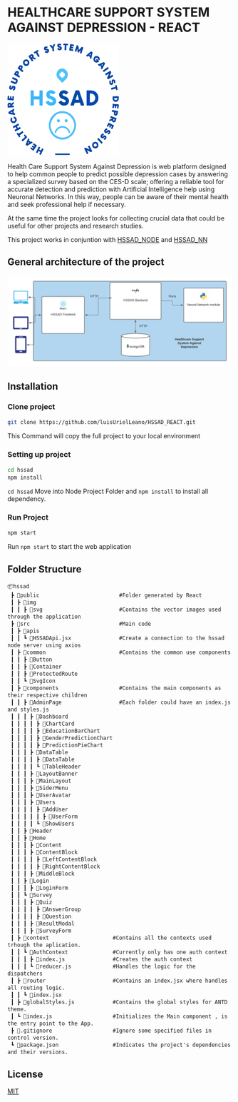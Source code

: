 # HEALTHCARE SUPPORT SYSTEM AGAINST DEPRESSION - REACT
<img src="https://github.com/luisUrielLeano/HSSAD_REACT/blob/main/public/img/svg/logo.svg" width="250" height="250" />

Health Care Support System Against Depression is web platform designed to help common people to predict possible depression cases by
answering a specialized survey based on the CES-D scale; offering a reliable tool for accurate detection and prediction with Artificial Intelligence help using Neuronal Networks.
In this way, people can be aware of their mental health and seek professional help if necessary.

At the same time the project looks for collecting crucial data that could be useful for other projects and research studies. 

This project works in conjuntion with [HSSAD_NODE](https://github.com/luisUrielLeano/HSSAD_NODE) and [HSSAD_NN](https://github.com/luisUrielLeano/HSSAD_NN)

## General architecture of the project
<img src="https://github.com/luisUrielLeano/HSSAD_REACT/blob/main/public/img/generalArchitecture.png" />


## Installation
### Clone project
```bash
git clone https://github.com/luisUrielLeano/HSSAD_REACT.git
```
This Command will copy the full project to your local environment

### Setting up project
```bash
cd hssad
npm install
```
`cd hssad` Move into Node Project Folder and `npm install` to install all dependency.

### Run Project
```bash
npm start
```
Run `npm start` to start the web application


## Folder Structure
```
📦hssad
 ┣ 📂public                         #Folder generated by React
 ┃ ┣ 📂img
 ┃ ┃ ┣ 📂svg                        #Contains the vector images used through the application 
 ┣ 📂src                            #Main code 
 ┃ ┣ 📂apis                         
 ┃ ┃ ┗ 📜HSSADApi.jsx               #Create a connection to the hssad node server using axios
 ┃ ┣ 📂common                       #Contains the common use components
 ┃ ┃ ┣ 📂Button
 ┃ ┃ ┣ 📂Container
 ┃ ┃ ┣ 📂ProtectedRoute
 ┃ ┃ ┗ 📂SvgIcon
 ┃ ┣ 📂components                   #Contains the main components as their respective children                   
 ┃ ┃ ┣ 📂AdminPage                  #Each folder could have an index.js and styles.js
 ┃ ┃ ┃ ┣ 📂Dashboard
 ┃ ┃ ┃ ┃ ┣ 📂ChartCard
 ┃ ┃ ┃ ┃ ┣ 📂EducationBarChart
 ┃ ┃ ┃ ┃ ┣ 📂GenderPredictionChart
 ┃ ┃ ┃ ┃ ┣ 📂PredictionPieChart
 ┃ ┃ ┃ ┣ 📂DataTable
 ┃ ┃ ┃ ┃ ┣ 📂DataTable
 ┃ ┃ ┃ ┃ ┗ 📂TableHeader
 ┃ ┃ ┃ ┣ 📂LayoutBanner
 ┃ ┃ ┃ ┣ 📂MainLayout
 ┃ ┃ ┃ ┣ 📂SiderMenu
 ┃ ┃ ┃ ┣ 📂UserAvatar
 ┃ ┃ ┃ ┣ 📂Users
 ┃ ┃ ┃ ┃ ┣ 📂AddUser
 ┃ ┃ ┃ ┃ ┃ ┣ 📂UserForm
 ┃ ┃ ┃ ┃ ┗ 📂ShowUsers
 ┃ ┃ ┣ 📂Header
 ┃ ┃ ┣ 📂Home
 ┃ ┃ ┃ ┣ 📂Content
 ┃ ┃ ┃ ┣ 📂ContentBlock
 ┃ ┃ ┃ ┃ ┣ 📂LeftContentBlock
 ┃ ┃ ┃ ┃ ┣ 📂RightContentBlock
 ┃ ┃ ┃ ┣ 📂MiddleBlock
 ┃ ┃ ┣ 📂Login
 ┃ ┃ ┃ ┣ 📂LoginForm
 ┃ ┃ ┗ 📂Survey
 ┃ ┃ ┃ ┣ 📂Quiz
 ┃ ┃ ┃ ┃ ┣ 📂AnswerGroup
 ┃ ┃ ┃ ┃ ┣ 📂Question
 ┃ ┃ ┃ ┣ 📂ResultModal
 ┃ ┃ ┃ ┣ 📂SurveyForm
 ┃ ┣ 📂context                    #Contains all the contexts used trhough the aplication.
 ┃ ┃ ┗ 📂AuthContext              #Currently only has one auth context
 ┃ ┃ ┃ ┣ 📜index.js               #Creates the auth context
 ┃ ┃ ┃ ┗ 📜reducer.js             #Handles the logic for the dispatchers
 ┃ ┣ 📂router                     #Contains an index.jsx where handles all routing logic.
 ┃ ┃ ┗ 📜index.jsx
 ┃ ┣ 📜globalStyles.js            #Contains the global styles for ANTD theme.
 ┃ ┗ 📜index.js                   #Initializes the Main component , is the entry point to the App.
 ┣ 📜.gitignore                   #Ignore some specified files in control version.
 ┗ 📜package.json                 #Indicates the project's dependencies and their versions.
```

## License
[MIT](https://choosealicense.com/licenses/mit/)
